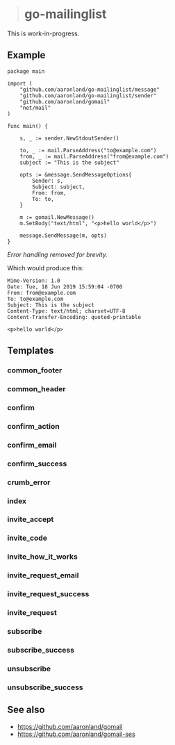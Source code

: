 ># go-mailinglist

This is work-in-progress.

## Example

```
package main

import (
	"github.com/aaronland/go-mailinglist/message"	
	"github.com/aaronland/go-mailinglist/sender"
	"github.com/aaronland/gomail"	
	"net/mail"
)

func main() {

	s, _ := sender.NewStdoutSender()

	to, _ := mail.ParseAddress("to@example.com")
	from, _ := mail.ParseAddress("from@example.com")	
	subject := "This is the subject"

	opts := &message.SendMessageOptions{
		Sender: s,
		Subject: subject,
		From: from,
		To: to,
	}
	
	m := gomail.NewMessage()
	m.SetBody("text/html", "<p>hello world</p>")

	message.SendMessage(m, opts)
}
```

_Error handling removed for  brevity._

Which would produce this:

```
Mime-Version: 1.0
Date: Tue, 18 Jun 2019 15:59:04 -0700
From: from@example.com
To: to@example.com
Subject: This is the subject
Content-Type: text/html; charset=UTF-8
Content-Transfer-Encoding: quoted-printable

<p>hello world</p>
```

## Templates

### common_footer
### common_header

### confirm
### confirm_action
### confirm_email
### confirm_success

### crumb_error
### index

### invite_accept
### invite_code
### invite_how_it_works
### invite_request_email
### invite_request_success
### invite_request
### subscribe
### subscribe_success
### unsubscribe
### unsubscribe_success

## See also

* https://github.com/aaronland/gomail
* https://github.com/aaronland/gomail-ses

